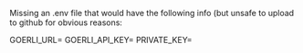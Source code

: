 Missing an .env file that would have the following info (but unsafe to upload to github for obvious reasons:

GOERLI_URL=
GOERLI_API_KEY=
PRIVATE_KEY= <metamask private key>
